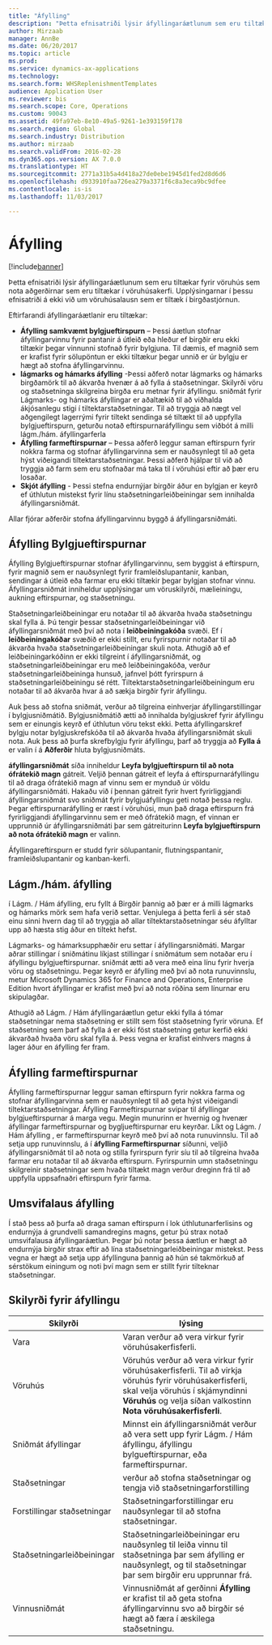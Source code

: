 ```yaml
---
title: "Áfylling"
description: "Þetta efnisatriði lýsir áfyllingaráætlunum sem eru tiltækar fyrir vöruhús sem nota aðgerðirnar sem eru tiltækar í vöruhúsakerfi."
author: Mirzaab
manager: AnnBe
ms.date: 06/20/2017
ms.topic: article
ms.prod: 
ms.service: dynamics-ax-applications
ms.technology: 
ms.search.form: WHSReplenishmentTemplates
audience: Application User
ms.reviewer: bis
ms.search.scope: Core, Operations
ms.custom: 90043
ms.assetid: 49fa97eb-8e10-49a5-9261-1e393159f178
ms.search.region: Global
ms.search.industry: Distribution
ms.author: mirzaab
ms.search.validFrom: 2016-02-28
ms.dyn365.ops.version: AX 7.0.0
ms.translationtype: HT
ms.sourcegitcommit: 2771a31b5a4d418a27de0ebe1945d1fed2d8d6d6
ms.openlocfilehash: d933910faa726ea279a3371f6c8a3eca9bc9dfee
ms.contentlocale: is-is
ms.lasthandoff: 11/03/2017

---
```


# <a name="replenishment"></a>Áfylling

[!include[banner](../includes/banner.md)]

Þetta efnisatriði lýsir áfyllingaráætlunum sem eru tiltækar fyrir vöruhús sem nota aðgerðirnar sem eru tiltækar í vöruhúsakerfi. Upplýsingarnar í þessu efnisatriði á ekki við um vöruhúsalausn sem er tiltæk í birgðastjórnun.

Eftirfarandi áfyllingaráætlanir eru tiltækar:

- **Áfylling samkvæmt bylgjueftirspurn** – Þessi áætlun stofnar áfyllingarvinnu fyrir pantanir á útleið eða hleður ef birgðir eru ekki tiltækir þegar vinnunni stofnað fyrir bylgjuna. Til dæmis, ef magnið sem er krafist fyrir sölupöntun er ekki tiltækur þegar unnið er úr bylgju er hægt að stofna áfyllingarvinnu.
- **lágmarks og hámarks áfylling** -Þessi aðferð notar lágmarks og hámarks birgðamörk til að ákvarða hvenær á að fylla á staðsetningar. Skilyrði vöru og staðsetninga skilgreina birgða eru metnar fyrir áfyllingu. sniðmát fyrir Lágmarks- og hámarks áfyllingar er aðaltækið til að viðhalda ákjósanlegu stigi í tiltektarstaðsetningar. Til að tryggja að nægt vel aðgengilegt lagerrými fyrir tiltekt sendinga sé tiltækt til að uppfylla bylgjueftirspurn, geturðu notað eftirspurnaráfyllingu sem viðbót á milli lágm./hám. áfyllingarferla
- **Áfylling farmeftirspurnar** – Þessa aðferð leggur saman eftirspurn fyrir nokkra farma og stofnar áfyllingarvinna sem er nauðsynlegt til að geta hýst viðeigandi tiltektarstaðsetningar. Þessi aðferð hjálpar til við að tryggja að farm sem eru stofnaðar má taka til í vöruhúsi eftir að þær eru losaðar.
- **Skjót áfylling** - Þessi stefna endurnýjar birgðir áður en bylgjan er keyrð ef úthlutun mistekst fyrir línu staðsetningarleiðbeiningar sem innihalda áfyllingarsniðmát. 

Allar fjórar aðferðir stofna áfyllingarvinnu byggð á áfyllingarsniðmáti.

## <a name="wave-demand-replenishment"></a>Áfylling Bylgjueftirspurnar
Áfylling Bylgjueftirspurnar stofnar áfyllingarvinnu, sem byggist á eftirspurn, fyrir magnið sem er nauðsynlegt fyrir framleiðslupantanir, kanban, sendingar á útleið eða farmar eru ekki tiltækir þegar bylgjan stofnar vinnu. Áfyllingarsniðmát inniheldur upplýsingar um vöruskilyrði, mælieiningu, aukning eftirspurnar, og staðsetningu. 

Staðsetningarleiðbeiningar eru notaðar til að ákvarða hvaða staðsetningu skal fylla á. Þú tengir þessar staðsetningarleiðbeiningar við áfyllingarsniðmát með því að nota í **leiðbeiningakóða** svæði. Ef í **leiðbeiningakóðar** svæðið er ekki stillt, eru fyrirspurnir notaðar til að ákvarða hvaða staðsetningarleiðbeiningar skuli nota. Athugið að ef leiðbeiningarkóðinn er ekki tilgreint í áfyllingarsniðmát, og staðsetningarleiðbeiningar eru með leiðbeiningakóða, verður staðsetningarleiðbeininga hunsuð, jafnvel þótt fyrirspurn á staðsetningarleiðbeiningu sé rétt. Tiltektarstaðsetningarleiðbeiningum eru notaðar til að ákvarða hvar á að sækja birgðir fyrir áfyllingu. 

Auk þess að stofna sniðmát, verður að tilgreina einhverjar áfyllingarstillingar í bylgjusniðmátið. Bylgjusniðmátið ætti að innihalda bylgjuskref fyrir áfyllingu sem er einungis keyrð ef úthlutun vöru tekst ekki. Þetta áfyllingarskref bylgju notar bylgjuskrefskóða til að ákvarða hvaða áfyllingarsniðmát skuli nota. Auk þess að þurfa skrefbylgju fyrir áfyllingu, þarf að tryggja að **Fylla á** er valin í á **Aðferðir** hluta bylgjusniðmáts. 

**áfyllingarsniðmát** síða inniheldur **Leyfa bylgjueftirspurn til að nota ófrátekið magn** gátreit. Veljið þennan gátreit ef leyfa á eftirspurnaráfyllingu til að draga ófrátekið magn af vinnu sem er mynduð úr völdu áfyllingarsniðmáti. Hakaðu við í þennan gátreit fyrir hvert fyrirliggjandi áfyllingarsniðmát svo sniðmát fyrir bylgjuáfyllingu geti notað þessa reglu. Þegar eftirspurnaráfylling er ræst í vöruhúsi, mun það draga eftirspurn frá fyrirliggjandi áfyllingarvinnu sem er með ófrátekið magn, ef vinnan er upprunnið úr áfyllingarsniðmáti þar sem gátreiturinn **Leyfa bylgjueftirspurn að nota ófrátekið magn** er valinn.

Áfyllingareftirspurn er studd fyrir sölupantanir, flutningspantanir, framleiðslupantanir og kanban-kerfi. 

## <a name="minmax-replenishment"></a>Lágm./hám. áfylling
í Lágm. / Hám áfylling, eru fyllt á Birgðir  þannig að þær er á milli lágmarks og hámarks mörk sem hafa verið settar. Venjulega á þetta ferli á sér stað einu sinni hvern dag til að tryggja að allar tiltektarstaðsetningar séu áfylltar upp að hæsta stig áður en tiltekt hefst. 

Lágmarks- og hámarksupphæðir eru settar í áfyllingarsniðmáti. Margar aðrar stillingar í sniðmátinu líkjast stillingar í sniðmátum sem notaðar eru í áfyllingu bylgjueftirspurnar. sniðmát ætti að vera með eina línu fyrir hverja vöru og staðsetningu. Þegar keyrð er áfylling með því að nota runuvinnslu, metur Microsoft Dynamics 365 for Finance and Operations, Enterprise Edition hvort áfyllingar er krafist með því að nota röðina sem línurnar eru skipulagðar. 

Athugið að Lágm. / Hám áfyllingaráætlun getur ekki fylla á tómar staðsetningar nema staðsetning er stillt sem föst staðsetning fyrir vöruna. Ef staðsetning sem þarf að fylla á er ekki föst staðsetning getur kerfið ekki ákvarðað hvaða vöru skal fylla á. Þess vegna er krafist einhvers magns á lager áður en áfylling fer fram.

## <a name="load-demand-replenishment"></a>Áfylling farmeftirspurnar
Áfylling farmeftirspurnar leggur saman eftirspurn fyrir nokkra farma og stofnar áfyllingarvinna sem er nauðsynlegt til að geta hýst viðeigandi tiltektarstaðsetningar. Áfylling Farmeftirspurnar svipar til áfyllingar bylgjueftirspurnar á marga vegu. Megin munurinn er hvernig og hvenær áfyllingar farmeftirspurnar og bygljueftirspurnar eru keyrðar. Líkt og Lágm. / Hám áfylling , er farmeftirspurnar keyrð með því að nota runuvinnslu. Til að setja upp runuvinnslu, á í **áfylling Farmeftirspurnar** síðunni, veljið áfyllingarsniðmát til að nota og stilla fyrirspurn fyrir síu til að tilgreina hvaða farmar eru notaðar til að ákvarða eftirspurn. Fyrirspurnin umn staðsetningu skilgreinir staðsetningar sem hvaða tiltækt magn verður dreginn frá til að uppfylla uppsafnaðri eftirspurn fyrir farma.

## <a name="immediate-replenishment"></a>Umsvifalaus áfylling
Í stað þess að þurfa að draga saman eftirspurn í lok úthlutunarferlisins og endurnýja á grundvelli samandregins magns, getur þú strax notað umsvifalausa áfyllingaráætlun. Þegar þú notar þessa áætlun er hægt að endurnýja birgðir strax eftir að lína staðsetningarleiðbeiningar mistekst. Þess vegna er hægt að setja upp áfyllinguna þannig að hún sé takmörkuð af sérstökum einingum og noti því magn sem er stillt fyrir tilteknar staðsetningar.

## <a name="replenishment-prerequisites"></a>Skilyrði fyrir áfyllingu
| Skilyrði            | lýsing |
|-------------------------|-------------|
| Vara                    | Varan verður að vera virkur fyrir vöruhúsakerfisferli. |
| Vöruhús               | Vöruhús verður að vera virkur fyrir vöruhúsakerfisferli. Til að virkja vöruhús fyrir vöruhúsakerfisferli, skal velja vöruhús í skjámyndinni **Vöruhús** og velja síðan valkostinn **Nota vöruhúsakerfisferli**. |
| Sniðmát áfyllingar | Minnst ein áfyllingarsniðmát verður að vera sett upp fyrir Lágm. / Hám áfyllingu, áfyllingu bylgueftirspurnar, eða farmeftirspurnar. |
| Staðsetningar               | verður að stofna staðsetningar og tengja við staðsetningarforstilling |
| Forstillingar staðsetningar       | Staðsetningarforstillingar eru nauðsynlegar til að stofna staðsetningar. |
| Staðsetningarleiðbeiningar     | Staðsetningarleiðbeiningar eru nauðsynleg til leiða vinnu til staðsetninga þar sem áfylling er nauðsynlegt, og til staðsetningar þar sem birgðir eru upprunnar frá. |
| Vinnusniðmát          | Vinnusniðmát af gerðinni **Áfylling** er krafist til að geta stofna áfyllingarvinnu svo að birgðir sé hægt að færa í æskilega staðsetningu. |

